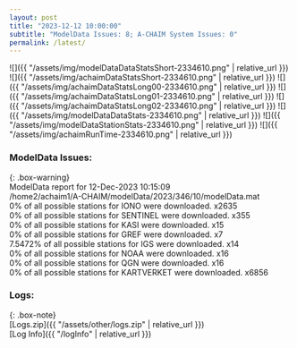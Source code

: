 ```yaml
---
layout: post
title: "2023-12-12 10:00:00"
subtitle: "ModelData Issues: 8; A-CHAIM System Issues: 0"
permalink: /latest/
---
```


![]({{ "/assets/img/modelDataDataStatsShort-2334610.png" | relative_url }})
![]({{ "/assets/img/achaimDataStatsShort-2334610.png" | relative_url }})
![]({{ "/assets/img/achaimDataStatsLong00-2334610.png" | relative_url }})
![]({{ "/assets/img/achaimDataStatsLong01-2334610.png" | relative_url }})
![]({{ "/assets/img/achaimDataStatsLong02-2334610.png" | relative_url }})
![]({{ "/assets/img/modelDataDataStats-2334610.png" | relative_url }})
![]({{ "/assets/img/modelDataStationStats-2334610.png" | relative_url }})
![]({{ "/assets/img/achaimRunTime-2334610.png" | relative_url }})


### ModelData Issues:  
  
{: .box-warning}  
 ModelData report for 12-Dec-2023 10:15:09   
 /home2/achaim1/A-CHAIM/modelData/2023/346/10/modelData.mat   
 0% of all possible stations for IONO were downloaded. x2635   
 0% of all possible stations for SENTINEL were downloaded. x355   
 0% of all possible stations for KASI were downloaded. x15   
 0% of all possible stations for GREF were downloaded. x7   
 7.5472% of all possible stations for IGS were downloaded. x14   
 0% of all possible stations for NOAA were downloaded. x16   
 0% of all possible stations for QGN were downloaded. x16   
 0% of all possible stations for KARTVERKET were downloaded. x6856   
  


### Logs:  
  
{: .box-note}  
[Logs.zip]({{ "/assets/other/logs.zip" | relative_url }})  
[Log Info]({{ "/logInfo" | relative_url }})  
